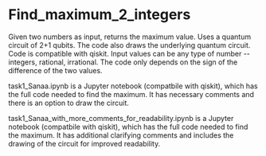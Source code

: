 # Find_maximum_2_integers
 Given two numbers as input, returns the maximum value. Uses a quantum circuit of 2+1 qubits. The code also draws the underlying quantum circuit. 
 Code is compatible with qiskit. 
 Input values can be any type of number -- integers, rational, irrational. The code only depends on the sign of the difference of the two values.
 
 task1_Sanaa.ipynb is a Jupyter notebook (compatbile with qiskit), which has the full code needed to find the maximum. It has necessary comments and there is an option to draw the circuit.
 
 task1_Sanaa_with_more_comments_for_readability.ipynb is a Jupyter notebook (compatbile with qiskit), which has the full code needed to find the maximum. It has additional clarifying comments and includes the drawing of the circuit for improved readability.
